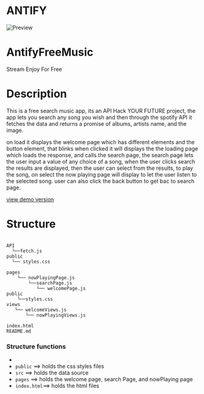 # ANTIFY

![Preview](https://drive.google.com/uc?export-view&id=1dj0TllRQX8RzGsjeaQab8iDTlUgbpZNr)



# AntifyFreeMusic
Stream Enjoy For Free 



# Description
This is a free search music app, its an API Hack YOUR FUTURE project, the app lets you search any song you  wish and then through the spotify API it fetches the data and returns a promise of albums, artists name, and the image.

on load it displays the welcome page which has different elements and the button element, that blinks when clicked it will displays the 
the loading page which loads the response, and calls the search page, the search page lets the user input a value of any choice of a song, when the user clicks search the results are displayed, then the user can select from the results, to play the song, on select the now playing page will display to let the user listen to the selected song. user can also click the back button to get bac to search page.


[ view demo version](https://ok-ro.github.io/AntifyFreeMusic/)

# Structure

```

API
  └──fetch.js
public
  └── styles.css

pages
    └── nowPlayingPage.js
        └──searchPage.js
           └── welcomePage.js
public 
    └──styles.css       
views
   └── welcomeViews.js  
       └── nowPlayingViews.js 

index.html
README.md
```

### Structure functions

- 
- `public` ==> holds the css styles files
- `src`    ==> holds the data source
- `pages`  ==> holds the welcome page, search Page, and nowPlaying page
- `index.html`==> holds the html files

